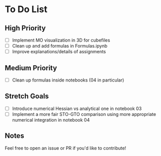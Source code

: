 # To Do List

## High Priority
- [ ] Implement MO visualization in 3D for cubefiles
- [ ] Clean up and add formulas in Formulas.ipynb
- [ ] Improve explanations/details of assignments

## Medium Priority
- [ ] Clean up formulas inside notebooks (04 in particular)

## Stretch Goals
- [ ] Introduce numerical Hessian vs analytical one in notebook 03
- [ ] Implement a more fair STO-GTO comparison using more appropriate numerical integration in notebook 04

## Notes
Feel free to open an issue or PR if you'd like to contribute!
